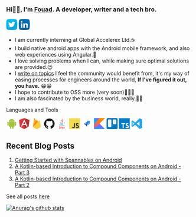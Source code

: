 ### Hi👋🏾, I'm <a href="https://portfolio-rho-two.vercel.app">Fouad</a>. A developer, writer and a tech bro.

<a href="https://twitter.com/olaolaore"><img src="https://github.com/OlaoreFouad/OlaoreFouad/blob/master/images/twitter.png" width="30" /></a>
<a href="https://linkedin.com/olaore-fouad"><img src="https://github.com/OlaoreFouad/OlaoreFouad/blob/master/images/linkedin.png" width="30" /></a>

- I am currently interning at Global Accelerex Ltd.☕
- I build native android apps with the Android mobile framework, and also web experiences using Angular.👤
- I love solving problems when I can, while making sure optimal solutions are provided.😉
- I <a href="https://medium.com/@olaolaore" target="_blank">write on topics</a> I feel the community would benefit from, it's my way of easing processes for engineers around the world, **If I've figured it out, you have.** 😁😁
- I hope to contribute to OSS more (very soon)🎉🎉🎉
- I am also fascinated by the business world, really.👴🏾

Languages and Tools

<img src="https://github.com/OlaoreFouad/OlaoreFouad/blob/master/images/android.png" width="30" />
<img src="https://github.com/OlaoreFouad/OlaoreFouad/blob/master/images/angular.png" width="30" />
<img src="https://github.com/OlaoreFouad/OlaoreFouad/blob/master/images/firebase.png" width="30" />
<img src="https://github.com/OlaoreFouad/OlaoreFouad/blob/master/images/github.png" width="30" />
<img src="https://github.com/OlaoreFouad/OlaoreFouad/blob/master/images/java.png" width="30" />
<img src="https://github.com/OlaoreFouad/OlaoreFouad/blob/master/images/javascript.png" width="30" />
<img src="https://github.com/OlaoreFouad/OlaoreFouad/blob/master/images/jira.png" width="30" />
<img src="https://github.com/OlaoreFouad/OlaoreFouad/blob/master/images/kotlin.png" width="30" />
<img src="https://github.com/OlaoreFouad/OlaoreFouad/blob/master/images/trello.png" width="30" />
<img src="https://github.com/OlaoreFouad/OlaoreFouad/blob/master/images/typescript.png" width="30" />
<img src="https://github.com/OlaoreFouad/OlaoreFouad/blob/master/images/visualstudio.svg" width="30" />

## Recent Blog Posts
1. <a href="https://medium.com/@olaolaore/getting-started-with-spannables-on-android-46a051d484ec" target="_blank">Getting Started with Spannables on Android</a>
2. <a href="https://medium.com/android-dev-hacks/a-kotlin-based-introduction-to-compound-components-on-android-part-3-eeb7c9250392" target="_blank">A Kotlin-based Introduction to Compound Components on Android - Part 3</a>
3. <a href="https://medium.com/android-dev-hacks/a-kotlin-based-introduction-to-compound-components-on-android-part-2-f33d7179b5c8" target="_blank">A Kotlin-based Introduction to Compound Components on Android - Part 2</a>

See all posts <a href="https://medium.com/@olaolaore">here</a>

[![Anurag's github stats](https://github-readme-stats.vercel.app/api?username=OlaoreFouad&count_private=true)](https://github.com/anuraghazra/github-readme-stats)

